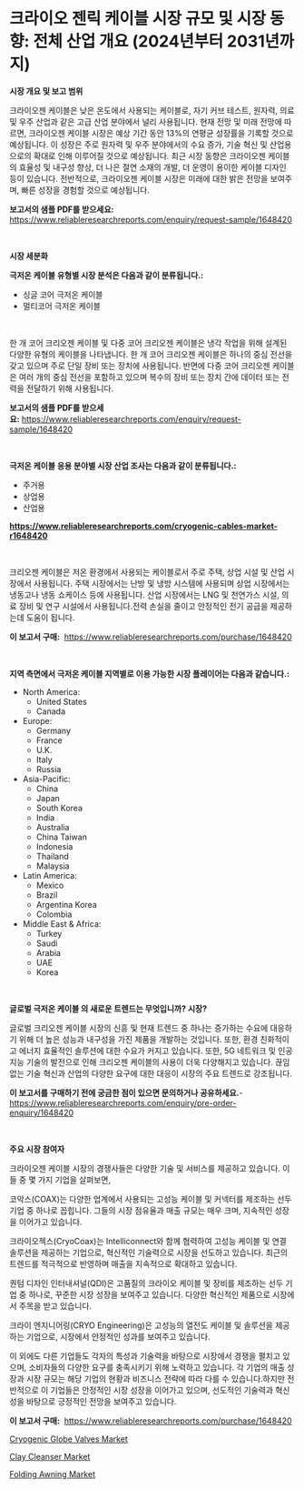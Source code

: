 <p><h1>크라이오 젠릭 케이블 시장 규모 및 시장 동향: 전체 산업 개요 (2024년부터 2031년까지)</h1></p><p><strong>시장 개요 및 보고 범위</strong></p>
<p><p>크라이오젠 케이블은 낮은 온도에서 사용되는 케이블로, 자기 커브 테스트, 원자력, 의료 및 우주 산업과 같은 고급 산업 분야에서 널리 사용됩니다. 현재 전망 및 미래 전망에 따르면, 크라이오젠 케이블 시장은 예상 기간 동안 13%의 연평균 성장률을 기록할 것으로 예상됩니다. 이 성장은 주로 원자력 및 우주 분야에서의 수요 증가, 기술 혁신 및 산업용으로의 확대로 인해 이루어질 것으로 예상됩니다. 최근 시장 동향은 크라이오젠 케이블의 효율성 및 내구성 향상, 더 나은 절연 소재의 개발, 더 운영이 용이한 케이블 디자인 등이 있습니다. 전반적으로, 크라이오젠 케이블 시장은 미래에 대한 밝은 전망을 보여주며, 빠른 성장을 경험할 것으로 예상됩니다.</p></p>
<p><strong>보고서의 샘플 PDF를 받으세요:</strong> <a href="https://www.reliableresearchreports.com/enquiry/request-sample/1648420">https://www.reliableresearchreports.com/enquiry/request-sample/1648420</a></p>
<p>&nbsp;</p>
<p><strong>시장 세분화</strong></p>
<p><strong>극저온 케이블 유형별 시장 분석은 다음과 같이 분류됩니다.:</strong></p>
<p><ul><li>싱글 코어 극저온 케이블</li><li>멀티코어 극저온 케이블</li></ul></p>
<p>&nbsp;</p>
<p><p>한 개 코어 크리오젠 케이블 및 다중 코어 크리오젠 케이블은 냉각 작업을 위해 설계된 다양한 유형의 케이블을 나타냅니다. 한 개 코어 크리오젠 케이블은 하나의 중심 전선을 갖고 있으며 주로 단일 장비 또는 장치에 사용됩니다. 반면에 다중 코어 크리오젠 케이블은 여러 개의 중심 전선을 포함하고 있으며 복수의 장비 또는 장치 간에 데이터 또는 전력을 전달하기 위해 사용됩니다.</p></p>
<p><strong>보고서의 샘플 PDF를 받으세요:</strong>&nbsp;<a href="https://www.reliableresearchreports.com/enquiry/request-sample/1648420">https://www.reliableresearchreports.com/enquiry/request-sample/1648420</a></p>
<p>&nbsp;</p>
<p><strong> 극저온 케이블 응용 분야별 시장 산업 조사는 다음과 같이 분류됩니다.:</strong></p>
<p><ul><li>주거용</li><li>상업용</li><li>산업용</li></ul></p>
<p><strong><a href="https://www.reliableresearchreports.com/cryogenic-cables-market-r1648420">https://www.reliableresearchreports.com/cryogenic-cables-market-r1648420</a></strong></p>
<p>&nbsp;</p>
<p><p>크리오젠 케이블은 저온 환경에서 사용되는 케이블로서 주로 주택, 상업 시설 및 산업 시장에서 사용됩니다. 주택 시장에서는 난방 및 냉방 시스템에 사용되며 상업 시장에서는 냉동고나 냉동 쇼케이스 등에 사용됩니다. 산업 시장에서는 LNG 및 천연가스 시설, 의료 장비 및 연구 시설에서 사용됩니다.전력 손실을 줄이고 안정적인 전기 공급을 제공하는데 도움이 됩니다.</p></p>
<p><strong>이 보고서 구매:</strong>&nbsp; <a href="https://www.reliableresearchreports.com/purchase/1648420">https://www.reliableresearchreports.com/purchase/1648420</a></p>
<p>&nbsp;</p>
<p><strong>지역 측면에서 극저온 케이블 지역별로 이용 가능한 시장 플레이어는 다음과 같습니다.:</strong></p>
<p><ul>
    <li>
        North America:
        <ul>
            <li>United States</li>
            <li>Canada</li>
        </ul>
    </li>
    <li>
        Europe:
        <ul>
            <li>Germany</li>
            <li>France</li>
            <li>U.K.</li>
            <li>Italy</li>
            <li>Russia</li>
        </ul>
    </li>
    <li>
        Asia-Pacific:
        <ul>
            <li>China</li>
            <li>Japan</li>
            <li>South Korea</li>
            <li>India</li>
            <li>Australia</li>
            <li>China Taiwan</li>
            <li>Indonesia</li>
            <li>Thailand</li>
            <li>Malaysia</li>
        </ul>
    </li>
    <li>
        Latin America:
        <ul>
            <li>Mexico</li>
            <li>Brazil</li>
            <li>Argentina Korea</li>
            <li>Colombia</li>
        </ul>
    </li>
    <li>
        Middle East & Africa:
        <ul>
            <li>Turkey</li>
            <li>Saudi</li>
            <li>Arabia</li>
            <li>UAE</li>
            <li>Korea</li>
        </ul>
    </li>
    </ul></p>
<p>&nbsp;</p>
<p><strong>글로벌 극저온 케이블 의 새로운 트렌드는 무엇입니까? 시장?</strong></p>
<p><p>글로벌 크리오젠 케이블 시장의 신흥 및 현재 트렌드 중 하나는 증가하는 수요에 대응하기 위해 더 높은 성능과 내구성을 가진 제품을 개발하는 것입니다. 또한, 환경 친화적이고 에너지 효율적인 솔루션에 대한 수요가 커지고 있습니다. 또한, 5G 네트워크 및 인공지능 기술의 발전으로 인해 크리오젠 케이블의 사용이 더욱 다양해지고 있습니다. 끊임없는 기술 혁신과 산업의 다양한 요구에 대한 대응이 시장의 주요 트렌드로 강조됩니다.</p></p>
<p><strong>이 보고서를 구매하기 전에 궁금한 점이 있으면 문의하거나 공유하세요.</strong>- <a href="https://www.reliableresearchreports.com/enquiry/pre-order-enquiry/1648420">https://www.reliableresearchreports.com/enquiry/pre-order-enquiry/1648420</a></p>
<p>&nbsp;</p>
<p><strong>주요 시장 참여자</strong></p>
<p><p>크라이오젠 케이블 시장의 경쟁사들은 다양한 기술 및 서비스를 제공하고 있습니다. 이들 중 몇 가지 기업을 살펴보면, </p><p>코악스(COAX)는 다양한 업계에서 사용되는 고성능 케이블 및 커넥터를 제조하는 선두 기업 중 하나로 꼽힙니다. 그들의 시장 점유율과 매출 규모는 매우 크며, 지속적인 성장을 이어가고 있습니다.</p><p>크라이오젝스(CryoCoax)는 Intelliconnect와 함께 협력하여 고성능 케이블 및 연결 솔루션을 제공하는 기업으로, 혁신적인 기술력으로 시장을 선도하고 있습니다. 최근의 트렌드를 적극적으로 반영하며 매출을 지속적으로 확대하고 있습니다.</p><p>퀀텀 디자인 인터내셔널(QDI)은 고품질의 크라이오 케이블 및 장비를 제조하는 선두 기업 중 하나로, 꾸준한 시장 성장을 보여주고 있습니다. 다양한 혁신적인 제품으로 시장에서 주목을 받고 있습니다.</p><p>크라이 엔지니어링(CRYO Engineering)은 고성능의 열전도 케이블 및 솔루션을 제공하는 기업으로, 시장에서 안정적인 성과를 보여주고 있습니다. </p><p>이 외에도 다른 기업들도 각자의 특성과 기술력을 바탕으로 시장에서 경쟁을 펼치고 있으며, 소비자들의 다양한 요구를 충족시키기 위해 노력하고 있습니다. 각 기업의 매출 성장과 시장 규모는 해당 기업의 현황과 비즈니스 전략에 따라 다를 수 있습니다.하지만 전반적으로 이 기업들은 안정적인 시장 성장을 이어가고 있으며, 선도적인 기술력과 혁신성을 바탕으로 긍정적인 전망을 보여주고 있습니다.</p></p>
<p><strong>이 보고서 구매:</strong>&nbsp;&nbsp;<a href="https://www.reliableresearchreports.com/purchase/1648420">https://www.reliableresearchreports.com/purchase/1648420</a></p>
<p><p><a href="https://github.com/RickHolmes3/Market-Research-Report-List-4/blob/main/cryogenic-globe-valves-market.md">Cryogenic Globe Valves Market</a></p><p><a href="https://www.linkedin.com/pulse/clay-cleanser-market-research-report-its-history-forecast-2ohwc?trackingId=%2FXzNkvY1NKfu8atuwKLVeg%3D%3D">Clay Cleanser Market</a></p><p><a href="https://www.linkedin.com/pulse/folding-awning-market-key-successful-business-strategy-forecast-z5jhf?trackingId=g7EgGVbSwmTg6LbbcD4qtg%3D%3D">Folding Awning Market</a></p></p>